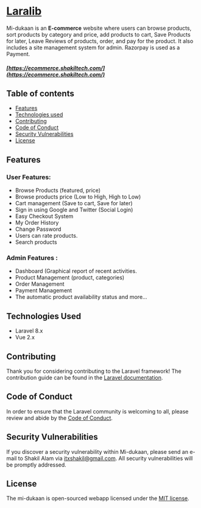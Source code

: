 # [Laralib](https://ecommerce.shakiltech.com/)

Mi-dukaan is an **E-commerce** website where users can browse products, sort products by category and price, add products to cart, Save Products for later, Leave Reviews of products, order, and pay for the product. It also includes a site management system for admin. Razorpay is used as a Payment.

##### [https://ecommerce.shakiltech.com/](https://ecommerce.shakiltech.com/)

## Table of contents
* [Features](#features)
* [Technologies used](#technologies-used)
* [Contributing](#contributing)
* [Code of Conduct](#code-of-conduct)
* [Security Vulnerabilities](#security-vulnerabilities)
* [License](#license)

## Features

### User Features:
- Browse Products (featured, price)
- Browse products  price (Low to High, High to Low)
- Cart management (Save to cart, Save for later)
- Sign in using Google and Twitter (Social Login)
- Easy Checkout System
- My Order History
- Change Password
- Users can rate products.
- Search products

### Admin Features : 
- Dashboard (Graphical report of recent activities.
- Product Management (product, categories)
- Order Management
- Payment Management 
- The automatic product availability status
  and more...

## Technologies Used

- Laravel 8.x
- Vue 2.x

## Contributing

Thank you for considering contributing to the Laravel framework! The contribution guide can be found in the [Laravel documentation](https://laravel.com/docs/contributions).

## Code of Conduct

In order to ensure that the Laravel community is welcoming to all, please review and abide by the [Code of Conduct](https://laravel.com/docs/contributions#code-of-conduct).

## Security Vulnerabilities

If you discover a security vulnerability within Mi-dukaan, please send an e-mail to Shakil Alam via [itxshakil@gmail.com](mailto:itxshakil@gmail.com). All security vulnerabilities will be promptly addressed.

## License

The mi-dukaan is open-sourced webapp licensed under the [MIT license](https://opensource.org/licenses/MIT).
